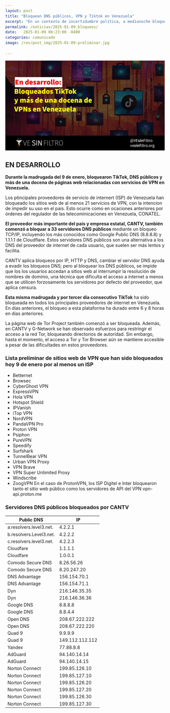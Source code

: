 ```yaml
---
layout: post
title: "Bloquean DNS públicos, VPN y Tiktok en Venezuela"
excerpt: "En un contexto de incertidumbre política, a medianoche bloquearon TikTok, DNS públicos y más de una docena de páginas web relacionadas con servicios de VPN en Venezuela."
permalink: /noticias/2025-01-09_bloqueos/
date:   2025-01-09 06:23:00 -0400
categories: comunicado
image: /res/post_img/2025-01-09-preliminar.jpg

---
```

<p class="cover"><img class="" src="/res/post_img/2025-01-09-preliminar.jpg"></p>


## EN DESARROLLO

**Durante la madrugada del 9 de enero, bloquearon TikTok, DNS públicos y más de una docena de páginas web relacionadas con servicios de VPN en Venezuela.**

Los ptincipales proveedores de servicio de internert (ISP) de Venezuela han bloqueado los sitios web de al menos 21 servicios de VPN, con la intencion de impedir su uso en el país. Esto ocurre como en ocaciones anteriores por órdenes del regulador de las telecominicaciones en Venezuela, CONATEL.

**El proveedor más importante del país y empresa estatal, CANTV, también comenzó a bloquar a 33 servidores DNS públicos** mediante un bloqueo TCP/IP, incluyendo los más conocidos como Google Public DNS (8.8.8.8) y 1.1.1.1 de Cloudflare. Estos servidores DNS públicos son una alternativa a los DNS del proveedor de internet de cada usuario, que suelen ser más lentos y facilita.

CANTV aplica bloqueos por IP, HTTP y DNS, cambiar el servidor DNS ayuda a evadir los bloqueos DNS; pero al bloquear los DNS públicos, se impide que los  los usuarios accedan a sitios web al interrumpir la resolución de nombres de dominio, una técnica que dificulta el acceso a internet a menos que se utilicen forzosamente los servidores por defecto del proveedor, que aplica censura. 

**Esta misma madrugada y por tercer día consecutivo TikTok** ha sido bloqueada en todos los principales proveedores de internet en Venezuela. En días anteriores, el bloqueo a esta plataforma ha durado entre 6 y 8 horas en días anteriores.

La página web de Tor Project también comenzó a ser bloqueada. Además, en CANTV y G-Network se han observado esfuerzos para restringir el acceso a la red Tor, bloqueando directorios de autoridad. Sin embargo, hasta el momento, el acceso a Tor y Tor Browser aún se mantiene accesible a pesar de las dificultades en estos proveedores.

### Lista preliminar de sitios web de VPN que han sido bloqueados hoy 9 de enero por al menos un ISP
- Betternet
- Browsec
- CyberGhost VPN
- ExpressVPN
- Hola VPN
- Hotspot Shield
- IPVanish
- iTop VPN
- NordVPN
- PandaVPN Pro
- Proton VPN
- Psiphon
- PureVPN
- Speedify
- Surfshark
- TunnelBear VPN
- Urban VPN Proxy
- VPN Brave
- VPN Super Unlimited Proxy
- Windscribe
- ZoogVPN
En el caso de ProtonVPN, los ISP Digitel e Inter bloquearon tanto el sitio web público como los servidores de API del VPN vpn-api.proton.me


### Servidores DNS públicos bloqueados por CANTV

| Public DNS              | IP              |
|--|--|
| a.resolvers.level3.net. | 4.2.2.1         |
| b.resolvers.Level3.net. | 4.2.2.2         |
| c.resolvers.level3.net. | 4.2.2.3         |
| Cloudfare               | 1.1.1.1         |
| Cloudfare               | 1.0.0.1         |
| Comodo Secure DNS       | 8.26.56.26      |
| Comodo Secure DNS       | 8.20.247.20     |
| DNS Advantage           | 156.154.70.1    |
| DNS Advantage           | 156.154.71.1    |
| Dyn                     | 216.146.35.35   |
| Dyn                     | 216.146.36.36   |
| Google DNS              | 8.8.8.8         |
| Google DNS              | 8.8.4.4         |
| Open DNS                | 208.67.222.222  |
| Open DNS                | 208.67.222.220  |
| Quad 9                  | 9.9.9.9         |
| Quad 9                  | 149.112.112.112 |
| Yandex                  | 77.88.8.8       |
| AdGuard | 94.140.14.14 |
| AdGuard | 94.140.14.15 |
| Norton Connect          | 199.85.126.10 |
| Norton Connect          | 199.85.127.10 |
| Norton Connect          | 199.85.126.20 |
| Norton Connect          | 199.85.127.20 |
| Norton Connect          | 199.85.126.30 |
| Norton Connect          | 199.85.127.30 |
